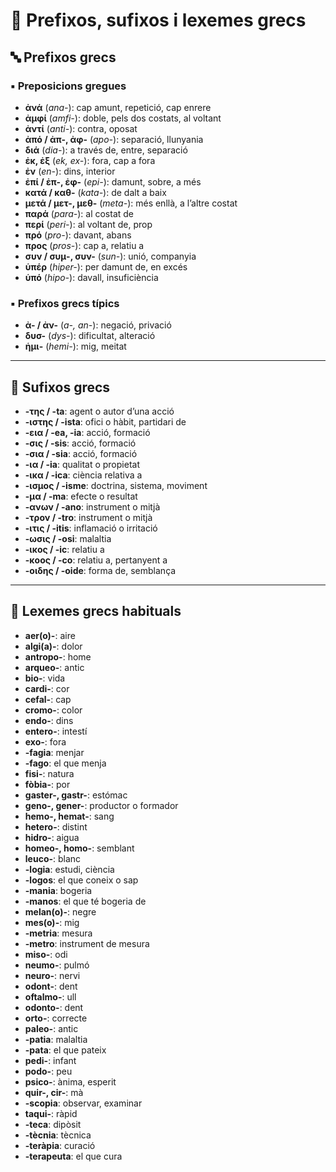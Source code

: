 # 🧱 Prefixos, sufixos i lexemes grecs

## 🔤 Prefixos grecs

### ▪️ Preposicions gregues

- **ἀνά** (*ana-*): cap amunt, repetició, cap enrere  
- **ἀμφί** (*amfi-*): doble, pels dos costats, al voltant  
- **ἀντί** (*anti-*): contra, oposat  
- **ἀπό / ἀπ-, ἀφ-** (*apo-*): separació, llunyania  
- **διά** (*dia-*): a través de, entre, separació  
- **ἐκ, ἐξ** (*ek, ex-*): fora, cap a fora  
- **ἐν** (*en-*): dins, interior  
- **ἐπί / ἐπ-, ἐφ-** (*epi-*): damunt, sobre, a més  
- **κατά / καθ-** (*kata-*): de dalt a baix  
- **μετά / μετ-, μεθ-** (*meta-*): més enllà, a l’altre costat  
- **παρά** (*para-*): al costat de  
- **περί** (*peri-*): al voltant de, prop  
- **πρό** (*pro-*): davant, abans  
- **προς** (*pros-*): cap a, relatiu a  
- **συν / συμ-, συν-** (*sun-*): unió, companyia  
- **ὑπέρ** (*hiper-*): per damunt de, en excés  
- **ὑπό** (*hipo-*): davall, insuficiència  

### ▪️ Prefixos grecs típics

- **ἀ- / ἀν-** (*a-, an-*): negació, privació  
- **δυσ-** (*dys-*): dificultat, alteració  
- **ἡμι-** (*hemi-*): mig, meitat

---

## 🧪 Sufixos grecs

- **-της / -ta**: agent o autor d’una acció  
- **-ιστης / -ista**: ofici o hàbit, partidari de  
- **-εια / -ea, -ia**: acció, formació  
- **-σις / -sis**: acció, formació  
- **-σια / -sia**: acció, formació  
- **-ια / -ia**: qualitat o propietat  
- **-ικα / -ica**: ciència relativa a  
- **-ισμος / -isme**: doctrina, sistema, moviment  
- **-μα / -ma**: efecte o resultat  
- **-ανων / -ano**: instrument o mitjà  
- **-τρον / -tro**: instrument o mitjà  
- **-ιτις / -itis**: inflamació o irritació  
- **-ωσις / -osi**: malaltia  
- **-ικος / -ic**: relatiu a  
- **-κοος / -co**: relatiu a, pertanyent a  
- **-οιδης / -oide**: forma de, semblança

---

## 🧬 Lexemes grecs habituals

- **aer(o)-**: aire  
- **algi(a)-**: dolor  
- **antropo-**: home  
- **arqueo-**: antic  
- **bio-**: vida  
- **cardi-**: cor  
- **cefal-**: cap  
- **cromo-**: color  
- **endo-**: dins  
- **entero-**: intestí  
- **exo-**: fora  
- **-fagia**: menjar  
- **-fago**: el que menja  
- **fisi-**: natura  
- **fòbia-**: por  
- **gaster-, gastr-**: estómac  
- **geno-, gener-**: productor o formador  
- **hemo-, hemat-**: sang  
- **hetero-**: distint  
- **hidro-**: aigua  
- **homeo-, homo-**: semblant  
- **leuco-**: blanc  
- **-logia**: estudi, ciència  
- **-logos**: el que coneix o sap  
- **-mania**: bogeria  
- **-manos**: el que té bogeria de  
- **melan(o)-**: negre  
- **mes(o)-**: mig  
- **-metria**: mesura  
- **-metro**: instrument de mesura  
- **miso-**: odi  
- **neumo-**: pulmó  
- **neuro-**: nervi  
- **odont-**: dent  
- **oftalmo-**: ull  
- **odonto-**: dent  
- **orto-**: correcte  
- **paleo-**: antic  
- **-patia**: malaltia  
- **-pata**: el que pateix  
- **pedi-**: infant  
- **podo-**: peu  
- **psico-**: ànima, esperit  
- **quir-, cir-**: mà  
- **-scopia**: observar, examinar  
- **taqui-**: ràpid  
- **-teca**: dipòsit  
- **-tècnia**: tècnica  
- **-teràpia**: curació  
- **-terapeuta**: el que cura
